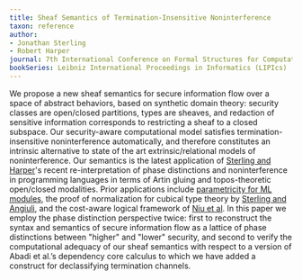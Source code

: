 ```yaml
---
title: Sheaf Semantics of Termination-Insensitive Noninterference
taxon: reference
author:
- Jonathan Sterling
- Robert Harper
journal: 7th International Conference on Formal Structures for Computation and Deduction (FSCD 2022)
bookSeries: Leibniz International Proceedings in Informatics (LIPIcs)
---
```


 We propose a new sheaf semantics for secure information flow over a space of abstract behaviors, based on synthetic domain theory: security classes are open/closed partitions, types are sheaves, and redaction of sensitive information corresponds to restricting a sheaf to a closed subspace. Our security-aware computational model satisfies termination-insensitive noninterference automatically, and therefore constitutes an intrinsic alternative to state of the art extrinsic/relational models of noninterference. Our semantics is the latest application of [Sterling and Harper](sterling-harper-2021)'s recent re-interpretation of phase distinctions and noninterference in programming languages in terms of Artin gluing and topos-theoretic open/closed modalities. Prior applications include [parametricity for ML modules](sterling-harper-2021), the proof of normalization for cubical type theory by [Sterling and Angiuli](sterling-angiuli-2021), and the cost-aware logical framework of [Niu et al](niu-sterling-grodin-harper-2022). In this paper we employ the phase distinction perspective twice: first to reconstruct the syntax and semantics of secure information flow as a lattice of phase distinctions between "higher" and "lower" security, and second to verify the computational adequacy of our sheaf semantics with respect to a version of Abadi et al.’s dependency core calculus to which we have added a construct for declassifying termination channels. 
